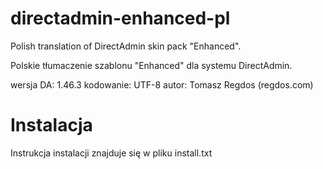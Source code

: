 directadmin-enhanced-pl
=======================

Polish translation of DirectAdmin skin pack "Enhanced".

Polskie tłumaczenie szablonu "Enhanced" dla systemu DirectAdmin.

wersja DA: 1.46.3
kodowanie: UTF-8
autor: Tomasz Regdos (regdos.com)

Instalacja
=======================
Instrukcja instalacji znajduje się w pliku install.txt

